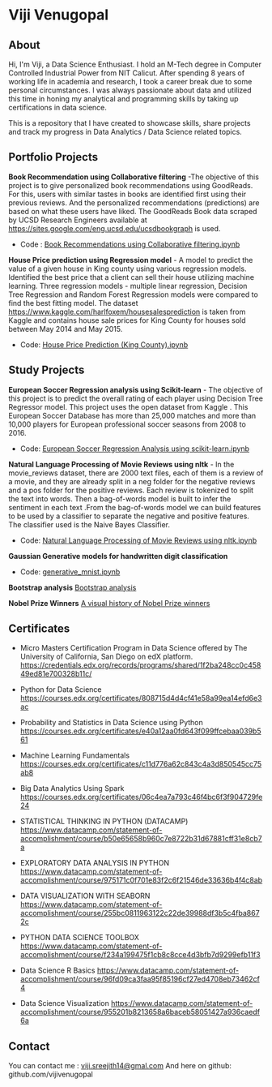 # Viji Venugopal #

## About ##

Hi, I'm Viji, a Data Science Enthusiast. I hold an M-Tech degree in Computer Controlled Industrial Power from NIT Calicut.
After spending 8 years of working life in academia and research, I took a career break due to some personal circumstances. I was always
passionate about data and utilized this time in honing my analytical and programming skills by taking up certifications in data science.

This is a repository that I have created to showcase skills, share projects and track my progress in Data Analytics / Data Science related topics.

## Portfolio Projects ##
**Book Recommendation using Collaborative filtering** -The objective of this project is to give personalized book recommendations using GoodReads. For this, users with similar tastes in books are identified first using their previous reviews. And the personalized recommendations (predictions) are based on what these users have liked. The GoodReads Book data scraped by UCSD Research Engineers available at https://sites.google.com/eng.ucsd.edu/ucsdbookgraph is used.
* Code : [Book Recommendations using Collaborative filtering.ipynb](https://github.com/vijivenugopal/Book-Recommendations-using-Collaborative-filtering)

**House Price prediction using Regression model** - A model to predict the value of a given house in King county using various regression models. Identified the best price that a client can sell their house utilizing machine learning. Three regression models - multiple linear regression, Decision Tree Regression and Random Forest Regression models were compared to find the best fitting model. The dataset https://www.kaggle.com/harlfoxem/housesalesprediction is taken from Kaggle and contains house sale prices for King County for houses sold between May 2014 and May 2015.
* Code: [House Price Prediction (King County).ipynb](https://github.com/vijivenugopal/Regression-model_-House-Price-Prediction)


## Study Projects ##
**European Soccer Regression analysis using Scikit-learn** - The objective of this project is to predict the overall rating of each player using Decision Tree Regressor model. This project uses the open dataset from Kaggle . This European Soccer Database has more than 25,000 matches and more than 10,000 players for European professional soccer seasons from 2008 to 2016.
* Code: [European Soccer Regression Analysis using scikit-learn.ipynb](https://github.com/vijivenugopal/European-Soccer-Regression-Analysis-using-scikit-learn)

**Natural Language Processing of Movie Reviews using nltk** - In the movie_reviews dataset, there are 2000 text files, each of them is a review of a movie, and they are already split in a neg folder for the negative reviews and a pos folder for the positive reviews. Each review is tokenized to split the text into words. Then a bag-of-words model is built to infer the sentiment in each text .From the bag-of-words model we can build features to be used by a classifier to separate the negative and positive features. The classifier used is the Naive Bayes Classifier.
* Code: [Natural Language Processing of Movie Reviews using nltk.ipynb](https://github.com/vijivenugopal/Natural-Language-Processing-of-Movie-Reviews-using-nltk)

**Gaussian Generative models for handwritten digit classification**
* Code: [generative_mnist.ipynb](https://github.com/vijivenugopal/Gaussian-generative-models-for-handwritten-digit-classification)

**Bootstrap analysis**
[Bootstrap analysis](https://github.com/vijivenugopal/Bootstrap-analysis-of-Semmelweis-handwashing-data)

**Nobel Prize Winners**
[A visual history of Nobel Prize winners](https://github.com/vijivenugopal/A-visual-history-of-Nobel-Prize-winners)


## Certificates ##

- Micro Masters Certification Program in Data Science offered by The University of California, San Diego on edX platform. https://credentials.edx.org/records/programs/shared/1f2ba248cc0c45849ed81e700328b11c/

- Python for Data Science https://courses.edx.org/certificates/808715d4d4cf41e58a99ea14efd6e3ac

- Probability and Statistics in Data Science using Python https://courses.edx.org/certificates/e40a12aa0fd643f099ffcebaa039b561

- Machine Learning Fundamentals https://courses.edx.org/certificates/c11d776a62c843c4a3d850545cc75ab8

- Big Data Analytics Using Spark
https://courses.edx.org/certificates/06c4ea7a793c46f4bc6f3f904729fe24

- STATISTICAL THINKING IN PYTHON (DATACAMP)
https://www.datacamp.com/statement-of-accomplishment/course/b50e65658b960c7e8722b31d67881cff31e8cb7a

- EXPLORATORY DATA ANALYSIS IN PYTHON
https://www.datacamp.com/statement-of-accomplishment/course/975171c0f701e83f2c6f21546de33636b4f4c8ab

- DATA VISUALIZATION WITH SEABORN
https://www.datacamp.com/statement-of-accomplishment/course/255bc0811963122c22de39988df3b5c4fba8672c

- PYTHON DATA SCIENCE TOOLBOX
https://www.datacamp.com/statement-of-accomplishment/course/f234a199475f1cb8c8cce4d3bfb7d9299efb11f3

- Data Science R Basics https://www.datacamp.com/statement-of-accomplishment/course/96fd09ca3faa95f85196cf27ed4708eb73462cf4 

-	Data Science Visualization  https://www.datacamp.com/statement-of-accomplishment/course/955201b8213658a6baceb58051427a936caedf6a


## Contact ##
You can contact me : viji.sreejith14@gmal.com
And here on github: github.com/vijivenugopal

<!---
vijivenugopal/vijivenugopal is a ✨ special ✨ repository because its `README.md` (this file) appears on your GitHub profile.
You can click the Preview link to take a look at your changes.
--->
